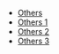 * [Others](others/README.md)
* [Others 1](others/others_1.md)
* [Others 2](others/others_2.md)
* [Others 3](others/others_3.md)